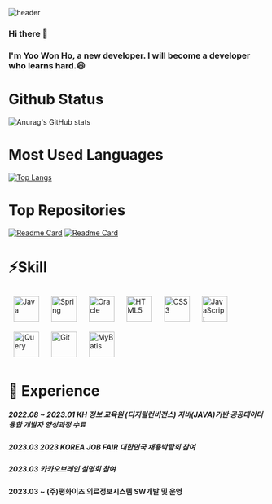 ![header](https://capsule-render.vercel.app/api?type=waving&color=timeGradient&height=300&section=header&text=WonHoYoo1990&fontSize=90&animation=twinkling)

### Hi there 👋
### I'm Yoo Won Ho, a new developer. I will become a developer who learns hard.😄 

<h1> Github Status </h1>

![Anurag's GitHub stats](https://github-readme-stats-git-masterrstaa-rickstaa.vercel.app/api?username=WonHoYoo1990&show_icons=true&theme=dark)

<h1> Most Used Languages </h1>

[![Top Langs](https://github-readme-stats-git-masterrstaa-rickstaa.vercel.app/api/top-langs/?username=WonHoYoo1990&layout=compact&card_width=445&hide=html&theme=dark)](https://github.com/WonHoYoo1990/github-readme-stats)

<h1> Top Repositories </h1>

[![Readme Card](https://github-readme-stats-git-masterrstaa-rickstaa.vercel.app/api/pin/?username=WonHoYoo1990&repo=openDataProject_01&show_owner=true&theme=dark)](https://github.com/WonHoYoo1990/openDataProject_01)
[![Readme Card](https://github-readme-stats-git-masterrstaa-rickstaa.vercel.app/api/pin/?username=WonHoYoo1990&repo=Algorithms&show_owner=true&theme=dark)](https://github.com/WonHoYoo1990/Algorithms)

<h1>⚡Skill </h1>
<div>
    <a href="https://www.java.com/" target="_blank"><img style="margin: 10px" src="https://profilinator.rishav.dev/skills-assets/java-original-wordmark.svg" alt="Java" height="50" /></a>
    <a href="https://docs.spring.io/spring-framework/docs/3.0.x/reference/expressions.html#:~:text=The%20Spring%20Expression%20Language%20(SpEL,and%20basic%20string%20templating%20functionality." target="_blank"><img style="margin: 10px" src="https://profilinator.rishav.dev/skills-assets/springio-icon.svg" alt="Spring" height="50" /></a>
    <a href="https://www.oracle.com/in/index.html" target="_blank"><img style="margin: 10px" src="https://profilinator.rishav.dev/skills-assets/oracle-original.svg" alt="Oracle" height="50" /></a>
    <a href="https://en.wikipedia.org/wiki/HTML5" target="_blank"><img style="margin: 10px" src="https://profilinator.rishav.dev/skills-assets/html5-original-wordmark.svg" alt="HTML5" height="50" /></a> 
    <a href="https://www.w3schools.com/css/" target="_blank"><img style="margin: 10px" src="https://profilinator.rishav.dev/skills-assets/css3-original-wordmark.svg" alt="CSS3" height="50" /></a> 
    <a href="https://www.javascript.com/" target="_blank"><img style="margin: 10px" src="https://profilinator.rishav.dev/skills-assets/javascript-original.svg" alt="JavaScript" height="50" /></a>
    <a href="https://jquery.com/" target="_blank"><img style="margin: 10px" src="https://profilinator.rishav.dev/skills-assets/jquery.png" alt="jQuery" height="50" /></a> 
    <a href="https://github.com/" target="_blank"><img style="margin: 10px" src="https://profilinator.rishav.dev/skills-assets/git-scm-icon.svg" alt="Git" height="50" /></a>
    <a href="https://mybatis.org/mybatis-3/" target="_blank"><img style="margin: 10px" src="https://avatars.githubusercontent.com/u/1483254?s=280&v=4" alt="MyBatis" height="50" /></a>
</div>

<h1> 🌱 Experience </h1>

##### 2022.08 ~ 2023.01 KH 정보 교육원 (디지털컨버전스) 자바(JAVA)기반 공공데이터 융합 개발자 양성과정 수료
##### 2023.03 2023 KOREA JOB FAIR 대한민국 채용박람회 참여
##### 2023.03 카카오브레인 설명회 참여
#### 2023.03 ~ (주)평화이즈 의료정보시스템 SW개발 및 운영


<!--
**WonHoYoo1990/WonHoYoo1990** is a ✨ _special_ ✨ repository because its `README.md` (this file) appears on your GitHub profile.

Here are some ideas to get you started:

- 🔭 I’m currently working on ...
- 🌱 I’m currently learning ...
- 👯 I’m looking to collaborate on ...
- 🤔 I’m looking for help with ...
- 💬 Ask me about ...
- 📫 How to reach me: ...
- 😄 Pronouns: ...
- ⚡ Fun fact: ...
-->
